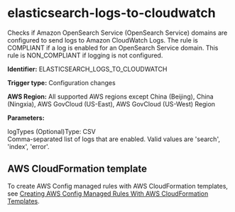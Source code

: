 # elasticsearch\-logs\-to\-cloudwatch<a name="elasticsearch-logs-to-cloudwatch"></a>

Checks if Amazon OpenSearch Service \(OpenSearch Service\) domains are configured to send logs to Amazon CloudWatch Logs\. The rule is COMPLIANT if a log is enabled for an OpenSearch Service domain\. This rule is NON\_COMPLIANT if logging is not configured\. 

**Identifier:** ELASTICSEARCH\_LOGS\_TO\_CLOUDWATCH

**Trigger type:** Configuration changes

**AWS Region:** All supported AWS regions except China \(Beijing\), China \(Ningxia\), AWS GovCloud \(US\-East\), AWS GovCloud \(US\-West\) Region

**Parameters:**

logTypes \(Optional\)Type: CSV  
Comma\-separated list of logs that are enabled\. Valid values are 'search', 'index', 'error'\.

## AWS CloudFormation template<a name="w79aac11c32c17b7d277c15"></a>

To create AWS Config managed rules with AWS CloudFormation templates, see [Creating AWS Config Managed Rules With AWS CloudFormation Templates](aws-config-managed-rules-cloudformation-templates.md)\.